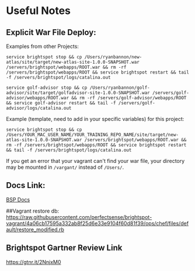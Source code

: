 # Useful Notes

## Explicit War File Deploy:

Examples from other Projects:
```
service brightspot stop && cp /Users/ryanbannon/new-atlas/site/target/new-atlas-site-1.0.0-SNAPSHOT.war /servers/brightspot/webapps/ROOT.war && rm -rf /servers/brightspot/webapps/ROOT && service brightspot restart && tail -f /servers/brightspot/logs/catalina.out
```

```
service golf-advisor stop && cp /Users/ryanbannon/golf-advisor/site/target/golfadvisor-site-1.0.0-SNAPSHOT.war /servers/golf-advisor/webapps/ROOT.war && rm -rf /servers/golf-advisor/webapps/ROOT && service golf-advisor restart && tail -f /servers/golf-advisor/logs/catalina.out
```

Example (template, need to add in your specific variables) for this project:

```
service brightspot stop && cp /Users/YOUR_MAC_USER_NAME/YOUR_TRAINING_REPO_NAME/site/target/new-atlas-site-1.0.0-SNAPSHOT.war /servers/brightspot/webapps/ROOT.war && rm -rf /servers/brightspot/webapps/ROOT && service brightspot restart && tail -f /servers/brightspot/logs/catalina.out
```

If you get an error that your vagrant can't find your war file, your directory may be mounted in `/vargant/` instead of `/Users/`.

## Docs Link:

[BSP Docs](http://docs.brightspot.com/)

##Vagrant
restore db: https://raw.githubusercontent.com/perfectsense/brightspot-vagrant/4a06cb17595a332ab8f25d6e33e9104f60d81f39/ops/chef/files/default/restore_modified.rb

## Brightspot Gartner Review Link

https://gtnr.it/2NnjxM0


